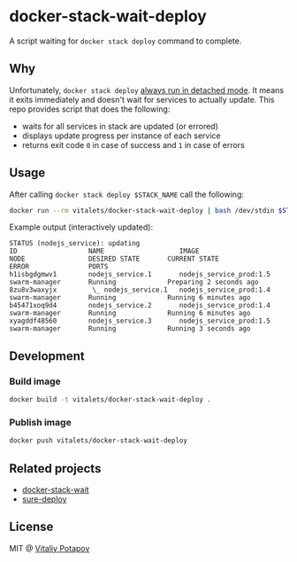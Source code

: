 # docker-stack-wait-deploy
A script waiting for `docker stack deploy` command to complete.

## Why
Unfortunately, `docker stack deploy` [always run in detached mode](https://github.com/docker/cli/issues/373). 
It means it exits immediately and doesn't wait for services to actually update. 
This repo provides script that does the following:

* waits for all services in stack are updated (or errored)
* displays update progress per instance of each service
* returns exit code `0` in case of success and `1` in case of errors

## Usage
After calling `docker stack deploy $STACK_NAME` call the following:
```bash
docker run --rm vitalets/docker-stack-wait-deploy | bash /dev/stdin $STACK_NAME
```
Example output (interactively updated):
```
STATUS (nodejs_service): updating
ID                  NAME                   IMAGE                     NODE                DESIRED STATE       CURRENT STATE             ERROR               PORTS
h1isbgdgmwv1        nodejs_service.1       nodejs_service_prod:1.5   swarm-manager       Running             Preparing 2 seconds ago                       
8zu8v3waxyjx         \_ nodejs_service.1   nodejs_service_prod:1.4   swarm-manager       Running             Running 6 minutes ago                         
b45471xoq9d4        nodejs_service.2       nodejs_service_prod:1.4   swarm-manager       Running             Running 6 minutes ago                         
xyagddf48560        nodejs_service.3       nodejs_service_prod:1.5   swarm-manager       Running             Running 3 seconds ago                         
```

## Development
### Build image
```bash
docker build -t vitalets/docker-stack-wait-deploy .
```

### Publish image
```bash
docker push vitalets/docker-stack-wait-deploy
```

## Related projects
* [docker-stack-wait](https://github.com/sudo-bmitch/docker-stack-wait)
* [sure-deploy](https://github.com/issuu/sure-deploy)

## License
MIT @ [Vitaliy Potapov](https://github.com/vitalets)
